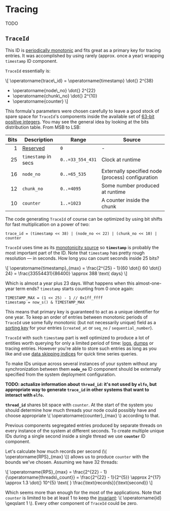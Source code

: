 # Tracing

TODO

## `TraceId`

This ID is [periodically monotonic][monotonicity_level] and fits great as a primary key for tracing entries.
It was accomplished by using rarely (approx. once a year) wrapping `timestamp` ID component.

`TraceId` essentially is:

\\[
\operatorname{trace\\_id} =
    \operatorname{timestamp} \dot{} 2^{38}
  + \operatorname{node\\_no} \dot{} 2^{22}
  + \operatorname{chunk\\_no} \dot{} 2^{10}
  + \operatorname{counter}
\\]

This formula's parameters were chosen carefully to leave a good stock of spare space for `TraceId`'s components inside the available set of [63-bit positive integers][domain].
You may see the general idea by looking at the bits distribution table.
From MSB to LSB:

| Bits | Description         | Range            | Source |
| ---: | ------------------- | ---------------- | ------ |
|    1 | [Reserved][domain]  | `0`              | - |
|   25 | `timestamp` in secs | `0..=33_554_431` | Clock at runtime |
|   16 | `node_no`           | `0..=65_535`     | Externally specified node (process) configuration |
|   12 | `chunk_no`          | `0..=4095`       | Some number produced at runtime |
|   10 | `counter`           | `1..=1023`       | A counter inside the chunk |

The code generating `TraceId` of course can be optimized by using bit shifts for fast multiplication on a power of two:

```
trace_id = (timestamp << 38) | (node_no << 22) | (chunk_no << 10) | counter
```

`TraceId` uses time as its [monotonicity source][monotonicity_source] so **`timestamp`** is probably the most important part of the ID.
Note that `timestamp` has pretty rough resolution — in seconds.
How long you can count seconds inside 25 bits?

\\[
\operatorname{timestamp}_{max} = \frac{2^{25} - 1}{60 \dot{} 60 \dot{} 24} = \frac{33554431}{86400} \approx 388 \text{ days}
\\]

Which is almost a year plus 23 days.
What happens when this almost-one-year term ends?
`timestamp` starts counting from 0 once again:

```
TIMESTAMP_MAX = (1 << 25) - 1 // 0x1ff_ffff
timestamp = now_s() & TIMESTAMP_MAX
```

This means that primary key is guaranteed to act as a unique identifier for one year.
To keep an order of entries between monotonic periods of `TraceId` use some fully monotonic (but not necessarily unique) field as a [sorting key](https://clickhouse.tech/docs/en/engines/table-engines/mergetree-family/mergetree/#choosing-a-primary-key-that-differs-from-the-sorting-key) for your entries (`created_at` or `seq_no` / `sequential_number`).

`TraceId` with such `timestamp` part is well optimized to produce a lot of entities worth querying for only a limited period of time: [logs][logging], [dumps][dumping] or tracing entries.
However you're able to store such entries as long as you like and use [data skipping indices][monotonicity_reasons] for quick time series queries.

To make IDs unique across several instances of your system without any synchronization between them **`node_no`** ID component should be externally specified from the system deployment configuration.

**TODO: actualize information about `thread_id`: it's not used by `elfo`, but appropriate way to generate `trace_id` in other systems that want to interact with `elfo`.**

**`thread_id`** shares bit space with `counter`. At the start of the system you should determine how much threads your node could possibly have and choose appropriate \\( \operatorname{counter}_{max} \\) according to that.

Previous components segregated entries produced by separate threads on every instance of the system at different seconds.
To create multiple unique IDs during a single second inside a single thread we use **`counter`** ID component.

Let's calculate how much records per second (\\( \operatorname{RPS}_{max} \\)) allows us to produce `counter` with the bounds we've chosen.
Assuming we have 32 threads:

\\[
\operatorname{RPS}_{max} = \frac{2^{22} - 1}{\operatorname{threads\\_count}} = \frac{2^{22} - 1}{2^{5}} \approx 2^{17} \approx 1.3 \dot{} 10^{5} \text{  } \frac{\text{records}}{\text{second}}
\\]

Which seems more than enough for the most of the applications.
Note that `counter` is limited to be at least 1 to keep the [invariant][domain]: \\( \operatorname{id} \geqslant 1 \\).
Every other component of `TraceId` could be zero.

[domain]: ./ch10-01-id-generation.md#choosing-the-domain-for-your-ids
[dumping]: ./ch05-03-dumping.html
[logging]: ./ch05-01-logging.html
[monotonicity_level]: ./ch10-01-id-generation.md#level-of-monotonicity
[monotonicity_reasons]: ./ch10-01-id-generation.md#why-monotonic-ids-are-so-great
[monotonicity_source]: ./ch10-01-id-generation.md#monotonicity-source
